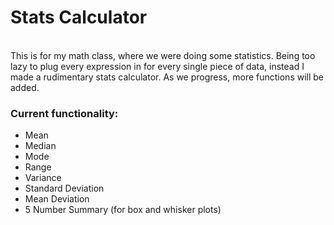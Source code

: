 # Stats Calculator
<br>
This is for my math class, where we were doing some statistics. Being too lazy to plug every expression in for every single piece of data, instead I made a rudimentary stats calculator. As we progress, more functions will be added.

<br>

### Current functionality:
- Mean
- Median
- Mode
- Range
- Variance
- Standard Deviation
- Mean Deviation
- 5 Number Summary (for box and whisker plots)
